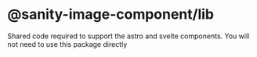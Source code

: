 # @sanity-image-component/lib

Shared code required to support the astro and svelte components. You will not need to use this package directly